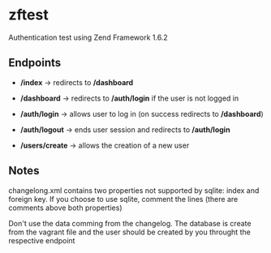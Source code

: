 # zftest

Authentication test using Zend Framework 1.6.2

## Endpoints

+ **/index** -> redirects to **/dashboard**
+ **/dashboard** -> redirects to **/auth/login** if the user is not logged in

+ **/auth/login** -> allows user to log in (on success redirects to **/dashboard**)
+ **/auth/logout** -> ends user session and redirects to **/auth/login**

+ **/users/create** -> allows the creation of a new user

## Notes
changelong.xml contains two properties not supported by sqlite: index and foreign key. If you choose to use sqlite, comment the lines (there are comments above both properties)

Don't use the data comming from the changelog. The database is create from the vagrant file and the user should be created by you throught the respective endpoint
